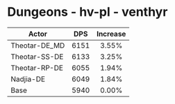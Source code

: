 # Dungeons - hv-pl - venthyr
| Actor | DPS | Increase |
|---|:---:|:---:|
|Theotar-DE_MD|6151|3.55%|
|Theotar-SS-DE|6133|3.25%|
|Theotar-RP-DE|6055|1.94%|
|Nadjia-DE|6049|1.84%|
|Base|5940|0.00%|

